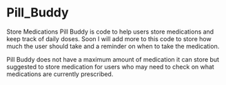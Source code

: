 # Pill_Buddy
Store Medications 
Pill Buddy is code to help users store medications and keep track of daily doses. Soon I will add more to this code to store how much 
the user should take and a reminder on when to take the medication.

Pill Buddy does not have a maximum amount of medication it can store but suggested to store medication for users who may need to check on 
what medications are currently prescribed. 

